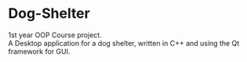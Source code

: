 # Dog-Shelter
1st year OOP Course project. <br>
A Desktop application for a dog shelter, written in C++ and using the Qt framework for GUI.
